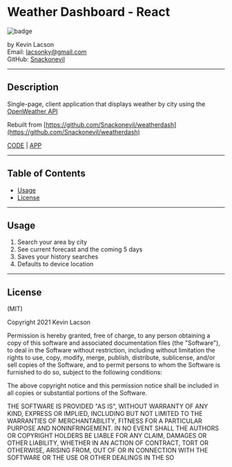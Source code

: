 # Weather Dashboard - React

![badge](https://img.shields.io/badge/license-MIT-blue)

by Kevin Lacson  
Email: lacsonky@gmail.com  
GitHub: [Snackonevil](https://github.com/Snackonevil)

---

## Description

Single-page, client application that displays weather by city using the [OpenWeather API](https://openweathermap.org/)

Rebuilt from [https://github.com/Snackonevil/weatherdash](https://github.com/Snackonevil/weatherdash)

[CODE](https://github.com/Snackonevil/weatherdash-react-rebuild) | [APP](https://snackonevil.github.io/weatherdash-react-rebuild/)

---

## Table of Contents

-   [Usage](#usage)
-   [License](#license)

---

## Usage

1. Search your area by city
2. See current forecast and the coming 5 days
3. Saves your history searches
4. Defaults to device location

---

## License

(MIT)

Copyright 2021 Kevin Lacson

Permission is hereby granted, free of charge, to any person obtaining a copy of this software and associated documentation files (the "Software"), to deal in the Software without restriction, including without limitation the rights to use, copy, modify, merge, publish, distribute, sublicense, and/or sell copies of the Software, and to permit persons to whom the Software is furnished to do so, subject to the following conditions:

The above copyright notice and this permission notice shall be included in all copies or substantial portions of the Software.

THE SOFTWARE IS PROVIDED "AS IS", WITHOUT WARRANTY OF ANY KIND, EXPRESS OR IMPLIED, INCLUDING BUT NOT LIMITED TO THE WARRANTIES OF MERCHANTABILITY, FITNESS FOR A PARTICULAR PURPOSE AND NONINFRINGEMENT. IN NO EVENT SHALL THE AUTHORS OR COPYRIGHT HOLDERS BE LIABLE FOR ANY CLAIM, DAMAGES OR OTHER LIABILITY, WHETHER IN AN ACTION OF CONTRACT, TORT OR OTHERWISE, ARISING FROM, OUT OF OR IN CONNECTION WITH THE SOFTWARE OR THE USE OR OTHER DEALINGS IN THE SO
